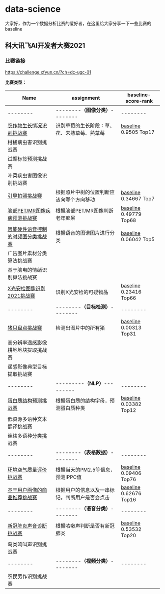 # data-science

大家好，作为一个数据分析比赛的爱好者，在这里给大家分享一下一些比赛的baseline

## 科大讯飞AI开发者大赛2021

### 比赛链接

https://challenge.xfyun.cn/?ch=dc-ugc-01

**比赛类型：**

| Name                                                         | assignment                                     | baseline-score-rank                                          |
| ------------------------------------------------------------ | ---------------------------------------------- | ------------------------------------------------------------ |
| --------                                                     | --------**（图像分类）**--------               | --------                                                     |
| [农作物生长情况识别挑战赛](https://challenge.xfyun.cn/topic/info?type=crop&ch=dc-ugc-01) | 识别草莓的生长阶段：草、花、未熟草莓、熟草莓   | [baseline](https://github.com/zfs1998/data-science/blob/main/IFLYTEK/%E4%B8%AD%E5%9B%BD%E5%86%9C%E4%B8%9A%E5%A4%A7%E5%AD%A6_%E5%86%9C%E4%BD%9C%E7%89%A9%E7%94%9F%E9%95%BF%E6%83%85%E5%86%B5%E8%AF%86%E5%88%AB%E6%8C%91%E6%88%98%E8%B5%9B.ipynb) 0.9505 Top17 |
| 柑橘病虫害识别挑战赛                                         |                                                |                                                              |
| 试题标签预测挑战赛                                           |                                                |                                                              |
| 叶菜病虫害图像识别挑战赛                                     |                                                |                                                              |
| [引导拍照挑战赛](https://challenge.xfyun.cn/topic/info?type=guide-photo&ch=dc-ugc-01) | 根据照片中树的位置判断应该向哪个方向移动       | [baseline](https://github.com/zfs1998/data-science/blob/main/IFLYTEK/%E4%B8%AD%E5%9B%BD%E5%86%9C%E4%B8%9A%E5%A4%A7%E5%AD%A6_%E5%BC%95%E5%AF%BC%E6%8B%8D%E7%85%A7%E6%8C%91%E6%88%98%E8%B5%9B.ipynb) 0.34667 Top7 |
| [脑部PET/MR图像疾病预测挑战赛](https://challenge.xfyun.cn/topic/info?type=pet-mr&ch=dc-ugc-01) | 根据脑部PET/MR图像判断老年痴呆                 | [baseline](https://github.com/zfs1998/data-science/blob/main/IFLYTEK/%E5%AE%89%E5%BE%BD%E5%A4%A7%E5%AD%A6-%E8%84%91%E9%83%A8PETMR%E5%9B%BE%E5%83%8F%E7%96%BE%E7%97%85%E9%A2%84%E6%B5%8B%E6%8C%91%E6%88%98%E8%B5%9B.ipynb) 0.49779 Top68 |
| [智能硬件语音控制的时频图分类挑战赛](https://challenge.xfyun.cn/topic/info?type=time-frequency&ch=dc-ugc-01) | 根据语音的图谱图片进行分类                     | [baseline](https://github.com/zfs1998/data-science/blob/main/IFLYTEK/%E6%B8%85%E5%8D%8E%E5%A4%A7%E5%AD%A6_%E6%99%BA%E8%83%BD%E7%A1%AC%E4%BB%B6%E8%AF%AD%E9%9F%B3%E6%8E%A7%E5%88%B6%E7%9A%84%E6%97%B6%E9%A2%91%E5%9B%BE%E5%88%86%E7%B1%BB%E6%8C%91%E6%88%98%E8%B5%9B.ipynb) 0.06042 Top5 |
| 广告图片素材分类算法挑战赛                                   |                                                |                                                              |
| 基于脑电的情绪识别算法挑战赛                                 |                                                |                                                              |
| [X光安检图像识别2021挑战赛](https://challenge.xfyun.cn/topic/info?type=Xray-2021&ch=dc-ugc-01) | 识别X光安检的可疑物品                          | [baseline](https://github.com/zfs1998/data-science/blob/main/IFLYTEK/X%E5%85%89%E5%AE%89%E6%A3%80%E5%9B%BE%E5%83%8F%E8%AF%86%E5%88%AB2021%E6%8C%91%E6%88%98%E8%B5%9Bbaseline.ipynb) 0.23416 Top66 |
| --------                                                     | --------**（目标检测）**--------               | --------                                                     |
| [猪只盘点挑战赛](https://challenge.xfyun.cn/topic/info?type=pig-check&ch=dc-ugc-01) | 检测出图片中的所有猪                           | [baseline](https://github.com/zfs1998/data-science/blob/main/IFLYTEK/%E7%A7%91%E5%A4%A7%E8%AE%AF%E9%A3%9E%E8%82%A1%E4%BB%BD%E6%9C%89%E9%99%90%E5%85%AC%E5%8F%B8_%E7%8C%AA%E5%8F%AA%E7%9B%98%E7%82%B9%E6%8C%91%E6%88%98%E8%B5%9B.ipynb) 0.00313 Top31 |
| 高分辨率遥感影像耕地地块提取挑战赛                           |                                                |                                                              |
| 遥感影像典型目标提取挑战赛                                   |                                                |                                                              |
| --------                                                     | ---------**（NLP）**---------                  | --------                                                     |
| [蛋白质结构预测挑战赛](https://challenge.xfyun.cn/topic/info?type=protein&ch=dc-ugc-01) | 根据蛋白质的结构字母，预测蛋白质种类           | [baseline](https://github.com/zfs1998/data-science/blob/main/IFLYTEK/%E4%B8%8A%E6%B5%B7%E6%B5%B7%E4%BA%8B%E5%A4%A7%E5%AD%A6_%E8%9B%8B%E7%99%BD%E8%B4%A8%E7%BB%93%E6%9E%84%E9%A2%84%E6%B5%8B%E8%B5%9B.ipynb) 0.03382 Top12 |
| 低资源多语种文本翻译挑战赛                                   |                                                |                                                              |
| 连续多语种分类挑战赛                                         |                                                |                                                              |
| --------                                                     | --------**（表格数据）**--------               | --------                                                     |
| [环境空气质量评价挑战赛](https://challenge.xfyun.cn/topic/info?type=air-quality&ch=dc-ugc-01) | 根据当天的PM2.5等信息，预测IPPC值              | [baseline](https://github.com/zfs1998/data-science/blob/main/IFLYTEK/%E5%8C%97%E4%BA%AC%E6%9E%97%E4%B8%9A%E5%A4%A7%E5%AD%A6_%E7%8E%AF%E5%A2%83%E7%A9%BA%E6%B0%94%E8%B4%A8%E9%87%8F%E8%AF%84%E4%BB%B7%E6%8C%91%E6%88%98%E8%B5%9B.ipynb) 0.09406 Top76 |
| [基于用户画像的商品推荐挑战赛](https://challenge.xfyun.cn/topic/info?type=user-portrait&ch=dc-ugc-01) | 根据用户的信息以及一串标记，判断用户是否会点击 | [baseline](https://github.com/zfs1998/data-science/blob/main/IFLYTEK/%E7%A7%91%E5%A4%A7%E8%AE%AF%E9%A3%9E%E8%82%A1%E4%BB%BD%E6%9C%89%E9%99%90%E5%85%AC%E5%8F%B8_%E5%9F%BA%E4%BA%8E%E7%94%A8%E6%88%B7%E7%94%BB%E5%83%8F%E7%9A%84%E5%95%86%E5%93%81%E6%8E%A8%E8%8D%90%E6%8C%91%E6%88%98%E8%B5%9B.ipynb) 0.62676 Top16 |
| --------                                                     | --------**（语音分类）**--------               | --------                                                     |
| [新冠肺炎声音诊断挑战赛](https://challenge.xfyun.cn/topic/info?type=covid-19&ch=dc-ugc-01) | 根据咳嗽声判断是否有新冠肺炎                   | [baseline](https://github.com/zfs1998/data-science/blob/main/IFLYTEK/%E4%B8%AD%E5%9B%BD%E7%A7%91%E5%AD%A6%E6%8A%80%E6%9C%AF%E5%A4%A7%E5%AD%A6_%E6%96%B0%E5%86%A0%E8%82%BA%E7%82%8E%E5%A3%B0%E9%9F%B3%E8%AF%8A%E6%96%AD%E6%8C%91%E6%88%98%E8%B5%9B.ipynb) 0.53532 Top20 |
| 鸟类鸣叫声识别挑战赛                                         |                                                |                                                              |
| --------                                                     | --------**（视频分类）**--------               | --------                                                     |
| 农民劳作识别挑战赛                                           |                                                |                                                              |



